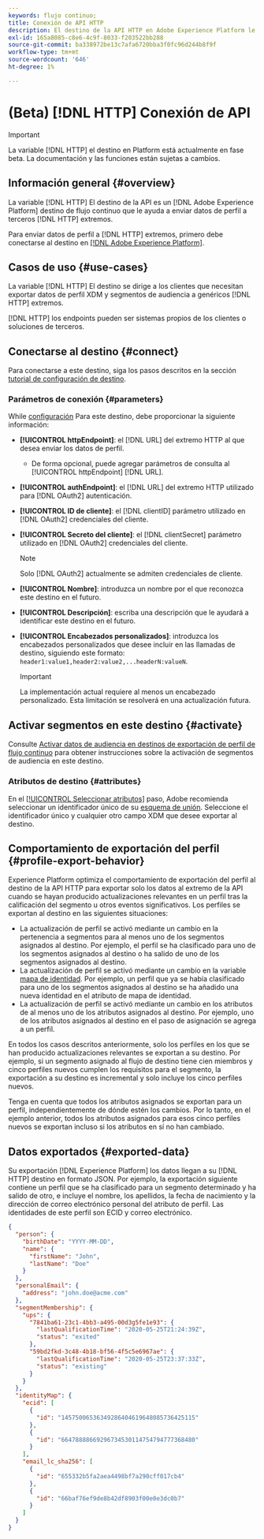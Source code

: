 ```yaml
---
keywords: flujo continuo;
title: Conexión de API HTTP
description: El destino de la API HTTP en Adobe Experience Platform le permite enviar datos de perfil a extremos HTTP de terceros.
exl-id: 165a8085-c8e6-4c9f-8033-f203522bb288
source-git-commit: ba338972be13c7afa6720bba3f0fc96d244b8f9f
workflow-type: tm+mt
source-wordcount: '646'
ht-degree: 1%

---
```


# (Beta) [!DNL HTTP] Conexión de API

>[!IMPORTANT]
>
>La variable [!DNL HTTP] el destino en Platform está actualmente en fase beta. La documentación y las funciones están sujetas a cambios.

## Información general {#overview}

La variable [!DNL HTTP] El destino de la API es un [!DNL Adobe Experience Platform] destino de flujo continuo que le ayuda a enviar datos de perfil a terceros [!DNL HTTP] extremos.

Para enviar datos de perfil a [!DNL HTTP] extremos, primero debe conectarse al destino en [[!DNL Adobe Experience Platform]](#connect-destination).

## Casos de uso {#use-cases}

La variable [!DNL HTTP] El destino se dirige a los clientes que necesitan exportar datos de perfil XDM y segmentos de audiencia a genéricos [!DNL HTTP] extremos.

[!DNL HTTP] los endpoints pueden ser sistemas propios de los clientes o soluciones de terceros.

## Conectarse al destino {#connect}

Para conectarse a este destino, siga los pasos descritos en la sección [tutorial de configuración de destino](../../ui/connect-destination.md).

### Parámetros de conexión {#parameters}

While [configuración](../../ui/connect-destination.md) Para este destino, debe proporcionar la siguiente información:

* **[!UICONTROL httpEndpoint]**: el [!DNL URL] del extremo HTTP al que desea enviar los datos de perfil.
   * De forma opcional, puede agregar parámetros de consulta al [!UICONTROL httpEndpoint] [!DNL URL].
* **[!UICONTROL authEndpoint]**: el [!DNL URL] del extremo HTTP utilizado para [!DNL OAuth2] autenticación.
* **[!UICONTROL ID de cliente]**: el [!DNL clientID] parámetro utilizado en [!DNL OAuth2] credenciales del cliente.
* **[!UICONTROL Secreto del cliente]**: el [!DNL clientSecret] parámetro utilizado en [!DNL OAuth2] credenciales del cliente.

   >[!NOTE]
   >
   >Solo [!DNL OAuth2] actualmente se admiten credenciales de cliente.

* **[!UICONTROL Nombre]**: introduzca un nombre por el que reconozca este destino en el futuro.
* **[!UICONTROL Descripción]**: escriba una descripción que le ayudará a identificar este destino en el futuro.
* **[!UICONTROL Encabezados personalizados]**: introduzca los encabezados personalizados que desee incluir en las llamadas de destino, siguiendo este formato: `header1:value1,header2:value2,...headerN:valueN`.

   >[!IMPORTANT]
   >
   >La implementación actual requiere al menos un encabezado personalizado. Esta limitación se resolverá en una actualización futura.

## Activar segmentos en este destino {#activate}

Consulte [Activar datos de audiencia en destinos de exportación de perfil de flujo continuo](../../ui/activate-streaming-profile-destinations.md) para obtener instrucciones sobre la activación de segmentos de audiencia en este destino.

### Atributos de destino {#attributes}

En el [[!UICONTROL Seleccionar atributos]](../../ui/activate-streaming-profile-destinations.md#select-attributes) paso, Adobe recomienda seleccionar un identificador único de su [esquema de unión](../../../profile/home.md#profile-fragments-and-union-schemas). Seleccione el identificador único y cualquier otro campo XDM que desee exportar al destino.

## Comportamiento de exportación del perfil {#profile-export-behavior}

Experience Platform optimiza el comportamiento de exportación del perfil al destino de la API HTTP para exportar solo los datos al extremo de la API cuando se hayan producido actualizaciones relevantes en un perfil tras la calificación del segmento u otros eventos significativos. Los perfiles se exportan al destino en las siguientes situaciones:

* La actualización de perfil se activó mediante un cambio en la pertenencia a segmentos para al menos uno de los segmentos asignados al destino. Por ejemplo, el perfil se ha clasificado para uno de los segmentos asignados al destino o ha salido de uno de los segmentos asignados al destino.
* La actualización de perfil se activó mediante un cambio en la variable [mapa de identidad](/help/xdm/field-groups/profile/identitymap.md). Por ejemplo, un perfil que ya se había clasificado para uno de los segmentos asignados al destino se ha añadido una nueva identidad en el atributo de mapa de identidad.
* La actualización de perfil se activó mediante un cambio en los atributos de al menos uno de los atributos asignados al destino. Por ejemplo, uno de los atributos asignados al destino en el paso de asignación se agrega a un perfil.

En todos los casos descritos anteriormente, solo los perfiles en los que se han producido actualizaciones relevantes se exportan a su destino. Por ejemplo, si un segmento asignado al flujo de destino tiene cien miembros y cinco perfiles nuevos cumplen los requisitos para el segmento, la exportación a su destino es incremental y solo incluye los cinco perfiles nuevos.

Tenga en cuenta que todos los atributos asignados se exportan para un perfil, independientemente de dónde estén los cambios. Por lo tanto, en el ejemplo anterior, todos los atributos asignados para esos cinco perfiles nuevos se exportan incluso si los atributos en sí no han cambiado.

## Datos exportados {#exported-data}

Su exportación [!DNL Experience Platform] los datos llegan a su [!DNL HTTP] destino en formato JSON. Por ejemplo, la exportación siguiente contiene un perfil que se ha clasificado para un segmento determinado y ha salido de otro, e incluye el nombre, los apellidos, la fecha de nacimiento y la dirección de correo electrónico personal del atributo de perfil. Las identidades de este perfil son ECID y correo electrónico.

```json
{
  "person": {
    "birthDate": "YYYY-MM-DD",
    "name": {
      "firstName": "John",
      "lastName": "Doe"
    }
  },
  "personalEmail": {
    "address": "john.doe@acme.com"
  },
  "segmentMembership": {
    "ups": {
      "7841ba61-23c1-4bb3-a495-00d3g5fe1e93": {
        "lastQualificationTime": "2020-05-25T21:24:39Z",
        "status": "exited"
      },
      "59bd2fkd-3c48-4b18-bf56-4f5c5e6967ae": {
        "lastQualificationTime": "2020-05-25T23:37:33Z",
        "status": "existing"
      }
    }
  },
  "identityMap": {
    "ecid": [
      {
        "id": "14575006536349286404619648085736425115"
      },
      {
        "id": "66478888669296734530114754794777368480"
      }
    ],
    "email_lc_sha256": [
      {
        "id": "655332b5fa2aea4498bf7a290cff017cb4"
      },
      {
        "id": "66baf76ef9de8b42df8903f00e0e3dc0b7"
      }
    ]
  }
}
```
